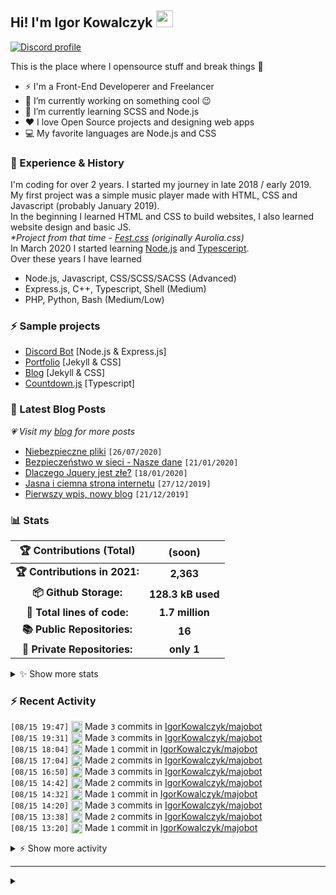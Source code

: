 <!-- ## Hi! I'm Igor Kowalczyk 🖐️ -->
## Hi! I'm Igor Kowalczyk <img src="https://raw.githubusercontent.com/igorkowalczyk/igorkowalczyk/master/src/images/wave.gif" width="27px">

[![Discord profile](https://discord.c99.nl/widget/theme-3/440200028292907048.png)](https://discord.com/users/440200028292907048)

This is the place where I opensource stuff and break things :rofl:

- ⚡  I'm a Front-End Developerer and Freelancer
- 🔭 I’m currently working on something cool :wink:
- 🌱 I’m currently learning SCSS and Node.js
- ❤️ I love Open Source projects and designing web apps
- 💻 My favorite languages are Node.js and CSS

### 💪 Experience & History
I'm coding for over 2 years. I started my journey in late 2018 / early 2019.<br>
My first project was a simple music player made with HTML, CSS and Javascript (probably January 2019).<br>
In the beginning I learned HTML and CSS to build websites, I also learned website design and basic JS.<br>
*\*Project from that time - [Fest.css](https://github.com/igorkowalczyk/fest) (originally Aurolia.css)*<br>
In March 2020 I started learning [Node.js](https://nodejs.org) and [Typesceript](https://www.typescriptlang.org).<br>
Over these years I have learned
 * Node.js, Javascript, CSS/SCSS/SACSS (Advanced)
 * Express.js, C++, Typescript, Shell (Medium)
 * PHP, Python, Bash (Medium/Low)

### ⚡ Sample projects

* [Discord Bot](https://github.com/aurolia-css/majo-rebuild) [Node.js & Express.js]
* [Portfolio](https://igorkowalczyk.github.io) [Jekyll & CSS] 
* [Blog](https://igorkowalczyk.github.io/blog) [Jekyll & CSS] 
* [Countdown.js](https://igorkowalczyk.github.io/countdown) [Typescript] 

### 📕 Latest Blog Posts
*💗 Visit my [blog](https://igorkowalczyk.github.io/blog) for more posts*
<!-- START_SECTION:feed -->
   - [Niebezpieczne pliki](https://igorkowalczyk.github.io/blog/internet/2020/07/27/Niebezpieczne-pliki) `[26/07/2020]`
- [Bezpieczeństwo w sieci - Nasze dane](https://igorkowalczyk.github.io/blog/internet/2020/01/22/Bezpiecze%C5%84stwo-w-sieci-nasze-dane) `[21/01/2020]`
- [Dlaczego Jquery jest złe?](https://igorkowalczyk.github.io/blog/internet/programowanie/javascript/2020/01/19/Dlaczego-Jquery-jest-z%C5%82e) `[18/01/2020]`
- [Jasna i ciemna strona internetu](https://igorkowalczyk.github.io/blog/internet/2019/12/28/Jasna-i-ciemna-strona-internetu) `[27/12/2019]`
- [Pierwszy wpis, nowy blog](https://igorkowalczyk.github.io/blog/offtop/2019/12/22/Pierwszy-wpis,-nowy-blog) `[21/12/2019]`
<!-- Posts last updated on Mon Aug 16 2021 02:32:30 GMT+0000 (Coordinated Universal Time) -->
   <!-- END_SECTION:feed -->

### 📊 Stats

<!--START_SECTION:waka-->
 | 🏆 Contributions (Total) | (soon) |
|:-:|:-:|
| **🏆 Contributions in 2021:** | **2,363**|
| **📦 Github Storage:** | **128.3 kB used**|
| **📝 Total lines of code:** | **1.7 million**|
| **📚 Public Repositories:** | **16** |
| **🔑 Private Repositories:** | **only 1** |
<details><summary>✨ Show more stats</summary>

#### 🌞 I work most during day 

```text
🌞 Morning    240 commits    █████░░░░░░░░░░░░░░░░░░░░   19.72% 
🌆 Daytime    567 commits    ███████████░░░░░░░░░░░░░░   46.59% 
🌃 Evening    397 commits    ████████░░░░░░░░░░░░░░░░░   32.62% 
🌙 Night      13 commits     ░░░░░░░░░░░░░░░░░░░░░░░░░   1.07%
```
#### 📅 I'm most productive on Tuesday 

```text
Monday       156 commits    ███░░░░░░░░░░░░░░░░░░░░░░   12.82% 
Tuesday      254 commits    █████░░░░░░░░░░░░░░░░░░░░   20.87% 
Wednesday    227 commits    ████░░░░░░░░░░░░░░░░░░░░░   18.65% 
Thursday     103 commits    ██░░░░░░░░░░░░░░░░░░░░░░░   8.46% 
Friday       153 commits    ███░░░░░░░░░░░░░░░░░░░░░░   12.57% 
Saturday     156 commits    ███░░░░░░░░░░░░░░░░░░░░░░   12.82% 
Sunday       168 commits    ███░░░░░░░░░░░░░░░░░░░░░░   13.8%
```


#### 📊 Weekly work stats 

```text
💬 Programming Languages: 
JavaScript               8 hrs 51 mins       ████████████████████████░   95.5% 
JSON                     11 mins             ░░░░░░░░░░░░░░░░░░░░░░░░░   2.07% 
Text                     11 mins             ░░░░░░░░░░░░░░░░░░░░░░░░░   2.05% 
Markdown                 1 min               ░░░░░░░░░░░░░░░░░░░░░░░░░   0.25% 
EJS                      0 secs              ░░░░░░░░░░░░░░░░░░░░░░░░░   0.05%

💻 Operating System: 
Linux                    9 hrs 16 mins       █████████████████████████   100.0%
```

</details>

<!-- Wakatime stats generated at 2021-08-16 02:34:45.571113 -->
<!--END_SECTION:waka-->

### :zap: Recent Activity
<!--START_SECTION:activity-->
`[08/15 19:47]` <a href="https://github.com/igorkowalczyk" title="📝"><img alt="📝" src="https://github.com/igorkowalczykbot/github-activity/raw/master/icons/commit.png" align="top" height="18"></a> Made `3` commits in [IgorKowalczyk/majobot](https://github.com/IgorKowalczyk/majobot)  
`[08/15 19:31]` <a href="https://github.com/igorkowalczyk" title="📝"><img alt="📝" src="https://github.com/igorkowalczykbot/github-activity/raw/master/icons/commit.png" align="top" height="18"></a> Made `3` commits in [IgorKowalczyk/majobot](https://github.com/IgorKowalczyk/majobot)  
`[08/15 18:04]` <a href="https://github.com/igorkowalczyk" title="📝"><img alt="📝" src="https://github.com/igorkowalczykbot/github-activity/raw/master/icons/commit.png" align="top" height="18"></a> Made `1` commit in [IgorKowalczyk/majobot](https://github.com/IgorKowalczyk/majobot)  
`[08/15 17:04]` <a href="https://github.com/igorkowalczyk" title="📝"><img alt="📝" src="https://github.com/igorkowalczykbot/github-activity/raw/master/icons/commit.png" align="top" height="18"></a> Made `2` commits in [IgorKowalczyk/majobot](https://github.com/IgorKowalczyk/majobot)  
`[08/15 16:50]` <a href="https://github.com/igorkowalczyk" title="📝"><img alt="📝" src="https://github.com/igorkowalczykbot/github-activity/raw/master/icons/commit.png" align="top" height="18"></a> Made `3` commits in [IgorKowalczyk/majobot](https://github.com/IgorKowalczyk/majobot)  
`[08/15 14:42]` <a href="https://github.com/igorkowalczyk" title="📝"><img alt="📝" src="https://github.com/igorkowalczykbot/github-activity/raw/master/icons/commit.png" align="top" height="18"></a> Made `2` commits in [IgorKowalczyk/majobot](https://github.com/IgorKowalczyk/majobot)  
`[08/15 14:32]` <a href="https://github.com/igorkowalczyk" title="📝"><img alt="📝" src="https://github.com/igorkowalczykbot/github-activity/raw/master/icons/commit.png" align="top" height="18"></a> Made `1` commit in [IgorKowalczyk/majobot](https://github.com/IgorKowalczyk/majobot)  
`[08/15 14:20]` <a href="https://github.com/igorkowalczyk" title="📝"><img alt="📝" src="https://github.com/igorkowalczykbot/github-activity/raw/master/icons/commit.png" align="top" height="18"></a> Made `3` commits in [IgorKowalczyk/majobot](https://github.com/IgorKowalczyk/majobot)  
`[08/15 13:38]` <a href="https://github.com/igorkowalczyk" title="📝"><img alt="📝" src="https://github.com/igorkowalczykbot/github-activity/raw/master/icons/commit.png" align="top" height="18"></a> Made `2` commits in [IgorKowalczyk/majobot](https://github.com/IgorKowalczyk/majobot)  
`[08/15 13:20]` <a href="https://github.com/igorkowalczyk" title="📝"><img alt="📝" src="https://github.com/igorkowalczykbot/github-activity/raw/master/icons/commit.png" align="top" height="18"></a> Made `1` commit in [IgorKowalczyk/majobot](https://github.com/IgorKowalczyk/majobot)  

<details><summary>⚡ Show more activity</summary>

`[08/15 10:50]` <a href="https://github.com/igorkowalczyk" title="❌"><img alt="❌" src="https://github.com/igorkowalczykbot/github-activity/raw/master/icons/pr-close.png" align="top" height="18"></a> Closed PR [`#467`](https://github.com//IgorKowalczyk/blog/pull/467 'New comment by top-kreditka.ru') in [IgorKowalczyk/blog](https://github.com/IgorKowalczyk/blog)  
`[08/15 10:50]` <a href="https://github.com/igorkowalczyk" title="❌"><img alt="❌" src="https://github.com/igorkowalczykbot/github-activity/raw/master/icons/pr-close.png" align="top" height="18"></a> Closed PR [`#466`](https://github.com//IgorKowalczyk/blog/pull/466 'New comment by top-kreditka.ru') in [IgorKowalczyk/blog](https://github.com/IgorKowalczyk/blog)  
`[08/15 10:50]` <a href="https://github.com/igorkowalczyk" title="❌"><img alt="❌" src="https://github.com/igorkowalczykbot/github-activity/raw/master/icons/pr-close.png" align="top" height="18"></a> Closed PR [`#465`](https://github.com//IgorKowalczyk/blog/pull/465 'New comment by 1win-online-bk.site') in [IgorKowalczyk/blog](https://github.com/IgorKowalczyk/blog)  
`[08/15 10:50]` <a href="https://github.com/igorkowalczyk" title="❌"><img alt="❌" src="https://github.com/igorkowalczykbot/github-activity/raw/master/icons/pr-close.png" align="top" height="18"></a> Closed PR [`#464`](https://github.com//IgorKowalczyk/blog/pull/464 'New comment by 1win-online-bk.site') in [IgorKowalczyk/blog](https://github.com/IgorKowalczyk/blog)  
`[08/15 10:50]` <a href="https://github.com/igorkowalczyk" title="❌"><img alt="❌" src="https://github.com/igorkowalczykbot/github-activity/raw/master/icons/pr-close.png" align="top" height="18"></a> Closed PR [`#463`](https://github.com//IgorKowalczyk/blog/pull/463 'New comment by top-kreditka.ru') in [IgorKowalczyk/blog](https://github.com/IgorKowalczyk/blog)  
`[08/15 10:50]` <a href="https://github.com/igorkowalczyk" title="❌"><img alt="❌" src="https://github.com/igorkowalczykbot/github-activity/raw/master/icons/pr-close.png" align="top" height="18"></a> Closed PR [`#462`](https://github.com//IgorKowalczyk/blog/pull/462 'New comment by 1win-officiall.net') in [IgorKowalczyk/blog](https://github.com/IgorKowalczyk/blog)  
`[08/15 10:50]` <a href="https://github.com/igorkowalczyk" title="❌"><img alt="❌" src="https://github.com/igorkowalczykbot/github-activity/raw/master/icons/pr-close.png" align="top" height="18"></a> Closed PR [`#461`](https://github.com//IgorKowalczyk/blog/pull/461 'New comment by 1win-officiall.net') in [IgorKowalczyk/blog](https://github.com/IgorKowalczyk/blog)  
`[08/15 10:50]` <a href="https://github.com/igorkowalczyk" title="❌"><img alt="❌" src="https://github.com/igorkowalczykbot/github-activity/raw/master/icons/pr-close.png" align="top" height="18"></a> Closed PR [`#460`](https://github.com//IgorKowalczyk/blog/pull/460 'New comment by top-kreditka.ru') in [IgorKowalczyk/blog](https://github.com/IgorKowalczyk/blog)  
`[08/15 10:50]` <a href="https://github.com/igorkowalczyk" title="❌"><img alt="❌" src="https://github.com/igorkowalczykbot/github-activity/raw/master/icons/pr-close.png" align="top" height="18"></a> Closed PR [`#459`](https://github.com//IgorKowalczyk/blog/pull/459 'New comment by 1win-online-bk.site') in [IgorKowalczyk/blog](https://github.com/IgorKowalczyk/blog)  
`[08/15 10:50]` <a href="https://github.com/igorkowalczyk" title="❌"><img alt="❌" src="https://github.com/igorkowalczykbot/github-activity/raw/master/icons/pr-close.png" align="top" height="18"></a> Closed PR [`#458`](https://github.com//IgorKowalczyk/blog/pull/458 'New comment by top-kreditka.ru') in [IgorKowalczyk/blog](https://github.com/IgorKowalczyk/blog)  
`[08/15 10:50]` <a href="https://github.com/igorkowalczyk" title="❌"><img alt="❌" src="https://github.com/igorkowalczykbot/github-activity/raw/master/icons/pr-close.png" align="top" height="18"></a> Closed PR [`#457`](https://github.com//IgorKowalczyk/blog/pull/457 'New comment by 1win-online-bk.site') in [IgorKowalczyk/blog](https://github.com/IgorKowalczyk/blog)  
`[08/15 10:49]` <a href="https://github.com/igorkowalczyk" title="❌"><img alt="❌" src="https://github.com/igorkowalczykbot/github-activity/raw/master/icons/pr-close.png" align="top" height="18"></a> Closed PR [`#492`](https://github.com//IgorKowalczyk/blog/pull/492 'New comment by binance.soy') in [IgorKowalczyk/blog](https://github.com/IgorKowalczyk/blog)  
`[08/15 10:49]` <a href="https://github.com/igorkowalczyk" title="❌"><img alt="❌" src="https://github.com/igorkowalczykbot/github-activity/raw/master/icons/pr-close.png" align="top" height="18"></a> Closed PR [`#491`](https://github.com//IgorKowalczyk/blog/pull/491 'New comment by casino-x.center') in [IgorKowalczyk/blog](https://github.com/IgorKowalczyk/blog)  
`[08/15 10:49]` <a href="https://github.com/igorkowalczyk" title="❌"><img alt="❌" src="https://github.com/igorkowalczykbot/github-activity/raw/master/icons/pr-close.png" align="top" height="18"></a> Closed PR [`#490`](https://github.com//IgorKowalczyk/blog/pull/490 'New comment by casino-x.info') in [IgorKowalczyk/blog](https://github.com/IgorKowalczyk/blog)  
`[08/15 10:49]` <a href="https://github.com/igorkowalczyk" title="❌"><img alt="❌" src="https://github.com/igorkowalczykbot/github-activity/raw/master/icons/pr-close.png" align="top" height="18"></a> Closed PR [`#489`](https://github.com//IgorKowalczyk/blog/pull/489 'New comment by aizhh.ru') in [IgorKowalczyk/blog](https://github.com/IgorKowalczyk/blog)  
`[08/15 10:49]` <a href="https://github.com/igorkowalczyk" title="❌"><img alt="❌" src="https://github.com/igorkowalczykbot/github-activity/raw/master/icons/pr-close.png" align="top" height="18"></a> Closed PR [`#487`](https://github.com//IgorKowalczyk/blog/pull/487 'New comment by 1win-registraciya.ru') in [IgorKowalczyk/blog](https://github.com/IgorKowalczyk/blog)  
`[08/15 10:49]` <a href="https://github.com/igorkowalczyk" title="❌"><img alt="❌" src="https://github.com/igorkowalczykbot/github-activity/raw/master/icons/pr-close.png" align="top" height="18"></a> Closed PR [`#488`](https://github.com//IgorKowalczyk/blog/pull/488 'New comment by 24vulkan-24.com') in [IgorKowalczyk/blog](https://github.com/IgorKowalczyk/blog)  
`[08/15 10:49]` <a href="https://github.com/igorkowalczyk" title="❌"><img alt="❌" src="https://github.com/igorkowalczykbot/github-activity/raw/master/icons/pr-close.png" align="top" height="18"></a> Closed PR [`#486`](https://github.com//IgorKowalczyk/blog/pull/486 'New comment by 1win-registraciya.ru') in [IgorKowalczyk/blog](https://github.com/IgorKowalczyk/blog)  
`[08/15 10:49]` <a href="https://github.com/igorkowalczyk" title="❌"><img alt="❌" src="https://github.com/igorkowalczykbot/github-activity/raw/master/icons/pr-close.png" align="top" height="18"></a> Closed PR [`#485`](https://github.com//IgorKowalczyk/blog/pull/485 'New comment by 1win-registraciya.ru') in [IgorKowalczyk/blog](https://github.com/IgorKowalczyk/blog)  
`[08/15 10:49]` <a href="https://github.com/igorkowalczyk" title="❌"><img alt="❌" src="https://github.com/igorkowalczykbot/github-activity/raw/master/icons/pr-close.png" align="top" height="18"></a> Closed PR [`#484`](https://github.com//IgorKowalczyk/blog/pull/484 'New comment by 1win-obzor.ru') in [IgorKowalczyk/blog](https://github.com/IgorKowalczyk/blog)  
`[08/15 10:49]` <a href="https://github.com/igorkowalczyk" title="❌"><img alt="❌" src="https://github.com/igorkowalczykbot/github-activity/raw/master/icons/pr-close.png" align="top" height="18"></a> Closed PR [`#483`](https://github.com//IgorKowalczyk/blog/pull/483 'New comment by 1win-obzor.ru') in [IgorKowalczyk/blog](https://github.com/IgorKowalczyk/blog)  
`[08/15 10:49]` <a href="https://github.com/igorkowalczyk" title="❌"><img alt="❌" src="https://github.com/igorkowalczykbot/github-activity/raw/master/icons/pr-close.png" align="top" height="18"></a> Closed PR [`#482`](https://github.com//IgorKowalczyk/blog/pull/482 'New comment by 1xslots-casinoo.com/') in [IgorKowalczyk/blog](https://github.com/IgorKowalczyk/blog)  
`[08/15 10:49]` <a href="https://github.com/igorkowalczyk" title="❌"><img alt="❌" src="https://github.com/igorkowalczykbot/github-activity/raw/master/icons/pr-close.png" align="top" height="18"></a> Closed PR [`#481`](https://github.com//IgorKowalczyk/blog/pull/481 'New comment by 1xslots-casinoo.com/') in [IgorKowalczyk/blog](https://github.com/IgorKowalczyk/blog)  
`[08/15 10:49]` <a href="https://github.com/igorkowalczyk" title="❌"><img alt="❌" src="https://github.com/igorkowalczykbot/github-activity/raw/master/icons/pr-close.png" align="top" height="18"></a> Closed PR [`#480`](https://github.com//IgorKowalczyk/blog/pull/480 'New comment by 1xbetrasmiysayti.uz') in [IgorKowalczyk/blog](https://github.com/IgorKowalczyk/blog)  
`[08/15 10:49]` <a href="https://github.com/igorkowalczyk" title="❌"><img alt="❌" src="https://github.com/igorkowalczykbot/github-activity/raw/master/icons/pr-close.png" align="top" height="18"></a> Closed PR [`#479`](https://github.com//IgorKowalczyk/blog/pull/479 'New comment by 1xbetrasmiysayti.uz') in [IgorKowalczyk/blog](https://github.com/IgorKowalczyk/blog)  
`[08/15 10:49]` <a href="https://github.com/igorkowalczyk" title="❌"><img alt="❌" src="https://github.com/igorkowalczykbot/github-activity/raw/master/icons/pr-close.png" align="top" height="18"></a> Closed PR [`#478`](https://github.com//IgorKowalczyk/blog/pull/478 'New comment by top-kreditka.ru') in [IgorKowalczyk/blog](https://github.com/IgorKowalczyk/blog)  
`[08/15 10:49]` <a href="https://github.com/igorkowalczyk" title="❌"><img alt="❌" src="https://github.com/igorkowalczykbot/github-activity/raw/master/icons/pr-close.png" align="top" height="18"></a> Closed PR [`#477`](https://github.com//IgorKowalczyk/blog/pull/477 'New comment by 1xbetrasmiysayti.uz') in [IgorKowalczyk/blog](https://github.com/IgorKowalczyk/blog)  
`[08/15 10:49]` <a href="https://github.com/igorkowalczyk" title="❌"><img alt="❌" src="https://github.com/igorkowalczykbot/github-activity/raw/master/icons/pr-close.png" align="top" height="18"></a> Closed PR [`#476`](https://github.com//IgorKowalczyk/blog/pull/476 'New comment by top-kreditka.ru') in [IgorKowalczyk/blog](https://github.com/IgorKowalczyk/blog)  
`[08/15 10:49]` <a href="https://github.com/igorkowalczyk" title="❌"><img alt="❌" src="https://github.com/igorkowalczykbot/github-activity/raw/master/icons/pr-close.png" align="top" height="18"></a> Closed PR [`#475`](https://github.com//IgorKowalczyk/blog/pull/475 'New comment by 1xbetrasmiysayti.uz') in [IgorKowalczyk/blog](https://github.com/IgorKowalczyk/blog)  
`[08/15 10:49]` <a href="https://github.com/igorkowalczyk" title="❌"><img alt="❌" src="https://github.com/igorkowalczykbot/github-activity/raw/master/icons/pr-close.png" align="top" height="18"></a> Closed PR [`#474`](https://github.com//IgorKowalczyk/blog/pull/474 'New comment by top-kreditka.ru') in [IgorKowalczyk/blog](https://github.com/IgorKowalczyk/blog)  
`[08/15 10:49]` <a href="https://github.com/igorkowalczyk" title="❌"><img alt="❌" src="https://github.com/igorkowalczykbot/github-activity/raw/master/icons/pr-close.png" align="top" height="18"></a> Closed PR [`#469`](https://github.com//IgorKowalczyk/blog/pull/469 'New comment by top-kreditka.ru') in [IgorKowalczyk/blog](https://github.com/IgorKowalczyk/blog)  
`[08/15 10:49]` <a href="https://github.com/igorkowalczyk" title="❌"><img alt="❌" src="https://github.com/igorkowalczykbot/github-activity/raw/master/icons/pr-close.png" align="top" height="18"></a> Closed PR [`#473`](https://github.com//IgorKowalczyk/blog/pull/473 'New comment by 1xbet1x.com.ua') in [IgorKowalczyk/blog](https://github.com/IgorKowalczyk/blog)  
`[08/15 10:49]` <a href="https://github.com/igorkowalczyk" title="❌"><img alt="❌" src="https://github.com/igorkowalczykbot/github-activity/raw/master/icons/pr-close.png" align="top" height="18"></a> Closed PR [`#472`](https://github.com//IgorKowalczyk/blog/pull/472 'New comment by top-kreditka.ru') in [IgorKowalczyk/blog](https://github.com/IgorKowalczyk/blog)  
`[08/15 10:49]` <a href="https://github.com/igorkowalczyk" title="❌"><img alt="❌" src="https://github.com/igorkowalczykbot/github-activity/raw/master/icons/pr-close.png" align="top" height="18"></a> Closed PR [`#471`](https://github.com//IgorKowalczyk/blog/pull/471 'New comment by 1xbet1x.com.ua') in [IgorKowalczyk/blog](https://github.com/IgorKowalczyk/blog)  
`[08/15 10:49]` <a href="https://github.com/igorkowalczyk" title="❌"><img alt="❌" src="https://github.com/igorkowalczykbot/github-activity/raw/master/icons/pr-close.png" align="top" height="18"></a> Closed PR [`#470`](https://github.com//IgorKowalczyk/blog/pull/470 'New comment by 1xbet1x.com.ua') in [IgorKowalczyk/blog](https://github.com/IgorKowalczyk/blog)  
`[08/15 10:49]` <a href="https://github.com/igorkowalczyk" title="❌"><img alt="❌" src="https://github.com/igorkowalczykbot/github-activity/raw/master/icons/pr-close.png" align="top" height="18"></a> Closed PR [`#468`](https://github.com//IgorKowalczyk/blog/pull/468 'New comment by 1xbet1x.com.ua') in [IgorKowalczyk/blog](https://github.com/IgorKowalczyk/blog)  

</details>
<!--END_SECTION:activity-->

---

<details>
 <summary> </summary>
 <h5>The cake is a lie 🍰❤️</h5>
 <a href="https://igorkowalczyk.github.io"><img src="https://komarev.com/ghpvc/?username=igorkowalczyk&style=flat-square&color=333333&label=Github+profile+views" alt="Github profile views"></a>
</details>